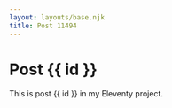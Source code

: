 ```yaml
---
layout: layouts/base.njk
title: Post 11494
---
```


# Post {{ id }}

This is post {{ id }} in my Eleventy project.
